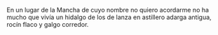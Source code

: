 En un lugar de la Mancha
de cuyo nombre no quiero acordarme
no ha mucho que vivía un hidalgo de los de lanza en astillero
adarga antigua, rocín flaco y galgo corredor.
